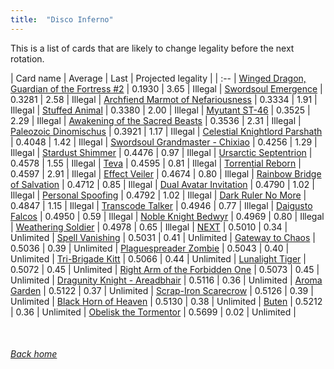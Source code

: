 ```yaml
---
title:  "Disco Inferno"
---
```


This is a list of cards that are likely to change legality before the next rotation.

| Card name | Average | Last | Projected legality |
| :-- |
[Winged Dragon, Guardian of the Fortress #2](https://db.ygoprodeck.com/card/?search=Winged%20Dragon,%20Guardian%20of%20the%20Fortress%20#2) | 0.1930 | 3.65 | Illegal |
[Swordsoul Emergence](https://db.ygoprodeck.com/card/?search=Swordsoul%20Emergence) | 0.3281 | 2.58 | Illegal |
[Archfiend Marmot of Nefariousness](https://db.ygoprodeck.com/card/?search=Archfiend%20Marmot%20of%20Nefariousness) | 0.3334 | 1.91 | Illegal |
[Stuffed Animal](https://db.ygoprodeck.com/card/?search=Stuffed%20Animal) | 0.3380 | 2.00 | Illegal |
[Myutant ST-46](https://db.ygoprodeck.com/card/?search=Myutant%20ST-46) | 0.3525 | 2.29 | Illegal |
[Awakening of the Sacred Beasts](https://db.ygoprodeck.com/card/?search=Awakening%20of%20the%20Sacred%20Beasts) | 0.3536 | 2.31 | Illegal |
[Paleozoic Dinomischus](https://db.ygoprodeck.com/card/?search=Paleozoic%20Dinomischus) | 0.3921 | 1.17 | Illegal |
[Celestial Knightlord Parshath](https://db.ygoprodeck.com/card/?search=Celestial%20Knightlord%20Parshath) | 0.4048 | 1.42 | Illegal |
[Swordsoul Grandmaster - Chixiao](https://db.ygoprodeck.com/card/?search=Swordsoul%20Grandmaster%20-%20Chixiao) | 0.4256 | 1.29 | Illegal |
[Stardust Shimmer](https://db.ygoprodeck.com/card/?search=Stardust%20Shimmer) | 0.4476 | 0.97 | Illegal |
[Ursarctic Septentrion](https://db.ygoprodeck.com/card/?search=Ursarctic%20Septentrion) | 0.4578 | 1.55 | Illegal |
[Teva](https://db.ygoprodeck.com/card/?search=Teva) | 0.4595 | 0.81 | Illegal |
[Torrential Reborn](https://db.ygoprodeck.com/card/?search=Torrential%20Reborn) | 0.4597 | 2.91 | Illegal |
[Effect Veiler](https://db.ygoprodeck.com/card/?search=Effect%20Veiler) | 0.4674 | 0.80 | Illegal |
[Rainbow Bridge of Salvation](https://db.ygoprodeck.com/card/?search=Rainbow%20Bridge%20of%20Salvation) | 0.4712 | 0.85 | Illegal |
[Dual Avatar Invitation](https://db.ygoprodeck.com/card/?search=Dual%20Avatar%20Invitation) | 0.4790 | 1.02 | Illegal |
[Personal Spoofing](https://db.ygoprodeck.com/card/?search=Personal%20Spoofing) | 0.4792 | 1.02 | Illegal |
[Dark Ruler No More](https://db.ygoprodeck.com/card/?search=Dark%20Ruler%20No%20More) | 0.4847 | 1.15 | Illegal |
[Transcode Talker](https://db.ygoprodeck.com/card/?search=Transcode%20Talker) | 0.4946 | 0.77 | Illegal |
[Daigusto Falcos](https://db.ygoprodeck.com/card/?search=Daigusto%20Falcos) | 0.4950 | 0.59 | Illegal |
[Noble Knight Bedwyr](https://db.ygoprodeck.com/card/?search=Noble%20Knight%20Bedwyr) | 0.4969 | 0.80 | Illegal |
[Weathering Soldier](https://db.ygoprodeck.com/card/?search=Weathering%20Soldier) | 0.4978 | 0.65 | Illegal |
[NEXT](https://db.ygoprodeck.com/card/?search=NEXT) | 0.5010 | 0.34 | Unlimited |
[Spell Vanishing](https://db.ygoprodeck.com/card/?search=Spell%20Vanishing) | 0.5031 | 0.41 | Unlimited |
[Gateway to Chaos](https://db.ygoprodeck.com/card/?search=Gateway%20to%20Chaos) | 0.5036 | 0.39 | Unlimited |
[Plaguespreader Zombie](https://db.ygoprodeck.com/card/?search=Plaguespreader%20Zombie) | 0.5043 | 0.40 | Unlimited |
[Tri-Brigade Kitt](https://db.ygoprodeck.com/card/?search=Tri-Brigade%20Kitt) | 0.5066 | 0.44 | Unlimited |
[Lunalight Tiger](https://db.ygoprodeck.com/card/?search=Lunalight%20Tiger) | 0.5072 | 0.45 | Unlimited |
[Right Arm of the Forbidden One](https://db.ygoprodeck.com/card/?search=Right%20Arm%20of%20the%20Forbidden%20One) | 0.5073 | 0.45 | Unlimited |
[Dragunity Knight - Areadbhair](https://db.ygoprodeck.com/card/?search=Dragunity%20Knight%20-%20Areadbhair) | 0.5116 | 0.36 | Unlimited |
[Aroma Garden](https://db.ygoprodeck.com/card/?search=Aroma%20Garden) | 0.5122 | 0.37 | Unlimited |
[Scrap-Iron Scarecrow](https://db.ygoprodeck.com/card/?search=Scrap-Iron%20Scarecrow) | 0.5126 | 0.39 | Unlimited |
[Black Horn of Heaven](https://db.ygoprodeck.com/card/?search=Black%20Horn%20of%20Heaven) | 0.5130 | 0.38 | Unlimited |
[Buten](https://db.ygoprodeck.com/card/?search=Buten) | 0.5212 | 0.36 | Unlimited |
[Obelisk the Tormentor](https://db.ygoprodeck.com/card/?search=Obelisk%20the%20Tormentor) | 0.5699 | 0.02 | Unlimited |

<br>

###### [Back home](index)